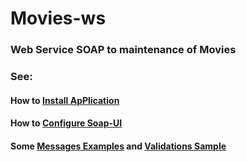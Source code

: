 # Movies-ws
### Web Service SOAP to maintenance of Movies

### See:

#### How to [Install ApPlication](https://github.com/Max-Wendel-UFC/Movie-ws/wiki/Install-Application)

#### How to [Configure Soap-UI](https://github.com/Max-Wendel-UFC/Movie-ws/wiki/Soap-UI-Configuration)

#### Some [Messages Examples](https://github.com/Max-Wendel-UFC/Movie-ws/wiki/Messages-Example) and [Validations Sample](https://github.com/Max-Wendel-UFC/Movie-ws/wiki/Validations-Sample)

